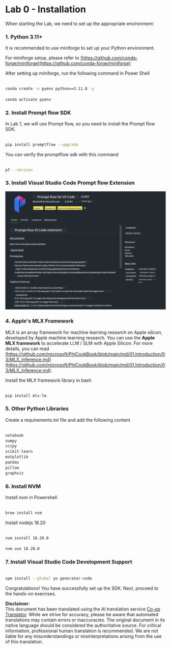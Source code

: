 <!--
CO_OP_TRANSLATOR_METADATA:
{
  "original_hash": "4b16264917d9b93169745d92b8ce8c65",
  "translation_date": "2025-07-17T04:15:55+00:00",
  "source_file": "md/02.Application/02.Code/Phi3/VSCodeExt/HOL/Apple/01.Installations.md",
  "language_code": "en"
}
-->
# **Lab 0 - Installation**

When starting the Lab, we need to set up the appropriate environment:

### **1. Python 3.11+**

It is recommended to use miniforge to set up your Python environment.

For miniforge setup, please refer to [https://github.com/conda-forge/miniforge](https://github.com/conda-forge/miniforge)

After setting up miniforge, run the following command in Power Shell

```bash

conda create -n pyenv python==3.11.8 -y

conda activate pyenv

```

### **2. Install Prompt flow SDK**

In Lab 1, we will use Prompt flow, so you need to install the Prompt flow SDK.

```bash

pip install promptflow --upgrade

```

You can verify the promptflow sdk with this command

```bash

pf --version

```

### **3. Install Visual Studio Code Prompt flow Extension**

![pf](../../../../../../../../../translated_images/pf_ext.8cf76b5846e9b8562b0dd276004237b3ff3797066b9f912d39c0ae6c88b35878.en.png)

### **4. Apple's MLX Framework**

MLX is an array framework for machine learning research on Apple silicon, developed by Apple machine learning research. You can use the **Apple MLX framework** to accelerate LLM / SLM with Apple Silicon. For more details, you can read [https://github.com/microsoft/PhiCookBook/blob/main/md/01.Introduction/03/MLX_Inference.md](https://github.com/microsoft/PhiCookBook/blob/main/md/01.Introduction/03/MLX_Inference.md).

Install the MLX framework library in bash

```bash

pip install mlx-lm

```

### **5. Other Python Libraries**

Create a requirements.txt file and add the following content

```txt

notebook
numpy 
scipy 
scikit-learn 
matplotlib 
pandas 
pillow 
graphviz

```

### **6. Install NVM**

Install nvm in Powershell

```bash

brew install nvm

```

Install nodejs 18.20

```bash

nvm install 18.20.0

nvm use 18.20.0

```

### **7. Install Visual Studio Code Development Support**

```bash

npm install --global yo generator-code

```

Congratulations! You have successfully set up the SDK. Next, proceed to the hands-on exercises.

**Disclaimer**:  
This document has been translated using the AI translation service [Co-op Translator](https://github.com/Azure/co-op-translator). While we strive for accuracy, please be aware that automated translations may contain errors or inaccuracies. The original document in its native language should be considered the authoritative source. For critical information, professional human translation is recommended. We are not liable for any misunderstandings or misinterpretations arising from the use of this translation.